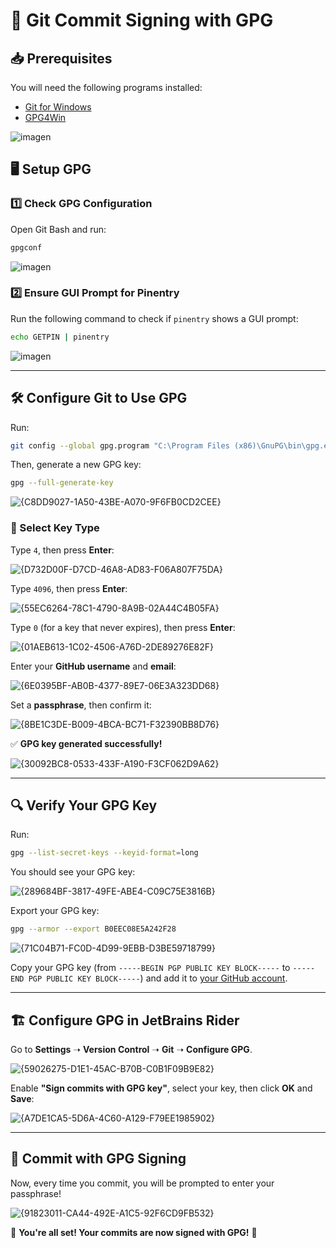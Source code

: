 # 🔐 Git Commit Signing with GPG

## 📥 Prerequisites
You will need the following programs installed:

- [Git for Windows](https://gitforwindows.org/)
- [GPG4Win](https://gpg4win.org/thanks-for-download.html)

![imagen](https://github.com/user-attachments/assets/57f887d8-1b1f-44e3-a68d-788dc75df0ca)

## 🖥️ Setup GPG

### 1️⃣ Check GPG Configuration
Open Git Bash and run:

```sh
gpgconf
```

![imagen](https://github.com/user-attachments/assets/ca87915a-78fa-43b5-8de5-6145cdce00d4)

### 2️⃣ Ensure GUI Prompt for Pinentry
Run the following command to check if `pinentry` shows a GUI prompt:

```sh
echo GETPIN | pinentry
```

![imagen](https://github.com/user-attachments/assets/51227a45-3c82-4f75-8dba-24ba237a09bc)

---

## 🛠️ Configure Git to Use GPG

Run:

```sh
git config --global gpg.program "C:\Program Files (x86)\GnuPG\bin\gpg.exe"
```

Then, generate a new GPG key:

```sh
gpg --full-generate-key
```

![{C8DD9027-1A50-43BE-A070-9F6FB0CD2CEE}](https://github.com/user-attachments/assets/e574dd0f-1877-4562-8830-5854d14311e8)

### 🔢 Select Key Type

Type `4`, then press **Enter**:

![{D732D00F-D7CD-46A8-AD83-F06A807F75DA}](https://github.com/user-attachments/assets/e0c8bc8e-d65f-4fa7-9931-73bcbf813a9c)

Type `4096`, then press **Enter**:

![{55EC6264-78C1-4790-8A9B-02A44C4B05FA}](https://github.com/user-attachments/assets/8b92949a-243a-4041-a77f-4b494cfad0b9)

Type `0` (for a key that never expires), then press **Enter**:

![{01AEB613-1C02-4506-A76D-2DE89276E82F}](https://github.com/user-attachments/assets/27f4a1d9-1dbb-4833-82db-d130aed478ae)

Enter your **GitHub username** and **email**:

![{6E0395BF-AB0B-4377-89E7-06E3A323DD68}](https://github.com/user-attachments/assets/3f7d112a-2f20-4e8f-b9c9-0dd04b914298)

Set a **passphrase**, then confirm it:

![{8BE1C3DE-B009-4BCA-BC71-F32390BB8D76}](https://github.com/user-attachments/assets/af39f62f-807e-46c0-885f-5bbdbdb7362e)

✅ **GPG key generated successfully!**

![{30092BC8-0533-433F-A190-F3CF062D9A62}](https://github.com/user-attachments/assets/80ba10f8-aadc-4398-a27c-5306e7ac5c65)

---

## 🔍 Verify Your GPG Key

Run:

```sh
gpg --list-secret-keys --keyid-format=long
```

You should see your GPG key:

![{289684BF-3817-49FE-ABE4-C09C75E3816B}](https://github.com/user-attachments/assets/a2d044e1-892b-42a3-93df-e8da0e4ab617)

Export your GPG key:

```sh
gpg --armor --export B0EEC08E5A242F28
```

![{71C04B71-FC0D-4D99-9EBB-D3BE59718799}](https://github.com/user-attachments/assets/ef606433-a1e5-4be3-8963-473aa79da09c)

Copy your GPG key (from `-----BEGIN PGP PUBLIC KEY BLOCK-----` to `-----END PGP PUBLIC KEY BLOCK-----`) and add it to [your GitHub account](https://github.com/settings/keys).

---

## 🏗️ Configure GPG in JetBrains Rider

Go to **Settings** ➝ **Version Control** ➝ **Git** ➝ **Configure GPG**.

![{59026275-D1E1-45AC-B70B-C0B1F09B9E82}](https://github.com/user-attachments/assets/00f3aa5f-e97c-4c36-ae9d-cf5046cf6284)

Enable **"Sign commits with GPG key"**, select your key, then click **OK** and **Save**:

![{A7DE1CA5-5D6A-4C60-A129-F79EE1985902}](https://github.com/user-attachments/assets/a9d25be4-b2c5-4bc2-9460-da8262291bc5)

---

## 🎉 Commit with GPG Signing

Now, every time you commit, you will be prompted to enter your passphrase!

![{91823011-CA44-492E-A1C5-92F6CD9FB532}](https://github.com/user-attachments/assets/53a43dee-9d27-4d14-9ec6-44aebd0e5887)

🚀 **You're all set! Your commits are now signed with GPG!** 🔐
